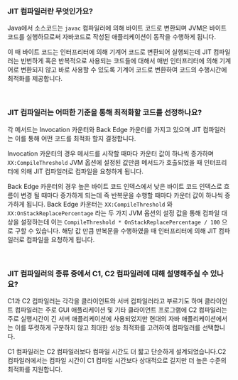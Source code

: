 ###  JIT 컴파일러란 무엇인가요?

Java에서 소스코드는 `javac` 컴파일러에 의해 바이트 코드로 변환되며 JVM은 바이트 코드를 실행하므로써 자바코드로 작성된 애플리케이션이 동작을 수행하게 됩니다. 

이 때 바이트 코드는 인터프리터에 의해 기계어 코드로 변환되어 실행되는데 JIT 컴파일러는 빈번하게 혹은 반복적으로 사용되는 코드들에 대해서 매번 인터프리터에 의해 기계어로 변환되지 않고 바로 사용할 수 있도록 기계어 코드로 변환하여 코드의 수행시간에 최적화를 제공합니다.



<br>



### JIT 컴파일러는 어떠한 기준을 통해 최적화할 코드를 선정하나요?

각 메서드는 Invocation 카운터와 Back Edge 카운터를 가지고 있으며 JIT 컴파일러는 이를 통해 어떤 코드를 최적화 할지 결정합니다. 

Invocation 카운터의 경우 메서드를 시작할 때마다 카운터 값이 하나씩 증가하며 `XX:CompileThreshold` JVM 옵션에 설정된 값만큼 메서드가 호출되었을 때 인터프리터에 의해 JIT 컴파일러로 컴파일을 요청하게 됩니다.

Back Edge 카운터의 경우 높은 바이트 코드 인덱스에서 낮은 바이트 코드 인덱스로 흐름이 변경 될 때마다 증가하게 되는데 즉 반복문을 수행할 때마다 카운터 값이 하나씩 증가하게 됩니다. Back Edge 카운터는 `XX:CompileThreshold` 와 `XX:OnStackReplacePercentage` 라는 두 가지 JVM 옵션의 설정 값을 통해 컴파일 대상을 설정하는데 이는 `CompileThreshold * OnStackReplacePercentage / 100` 으로 구할 수 있습니다. 해당 값 만큼 반복문을 수행하였을 때 인터프리터에 의해 JIT 컴파일러로 컴파일을 요청하게 됩니다.



<br>



### JIT 컴파일러의 종류 중에서 C1, C2 컴파일러에 대해 설명해주실 수 있나요?

C1과 C2 컴파일러는 각각을 클라이언트와 서버 컴파일러라고 부르기도 하며 클라이언트 컴파일러는 주로 GUI 애플리케이션 및 기타 클라이언트 프로그램에 C2 컴파일러는 주로 실행시간이 긴 서버 애플리케이션에 사용되었지만 현대의 자바 애플리케이션에서는 이를 뚜렷하게 구분하지 않고 최대한 성능 최적화를 고려하여 컴파일러를 선택합니다.

C1 컴파일러는 C2 컴파일러보다 컴파일 시간도 더 짧고 단순하게 설계되었습니다.C2 컴파일러에서는 컴파일 시간이 C1 컴파일 시간보다 상대적으로 길지만 더 높은 수준의 최적화를 지원합니다. 

